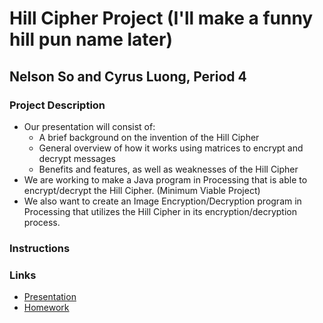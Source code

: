 # Hill Cipher Project (I'll make a funny hill pun name later)
## Nelson So and Cyrus Luong, Period 4

### Project Description
- Our presentation will consist of:
  - A brief background on the invention of the Hill Cipher
  - General overview of how it works using matrices to encrypt and decrypt messages
  - Benefits and features, as well as weaknesses of the Hill Cipher 
- We are working to make a Java program in Processing that is able to encrypt/decrypt the Hill Cipher. (Minimum Viable Project)
- We also want to create an Image Encryption/Decryption program in Processing that utilizes the Hill Cipher in its encryption/decryption process.

### Instructions

### Links
- [Presentation](https://github.com/Stuycs-K/final-project-4-luongc-son/blob/main/PRESENTATION.md) 
- [Homework](https://github.com/Stuycs-K/final-project-4-luongc-son/blob/main/HOMEWORK.md) 
